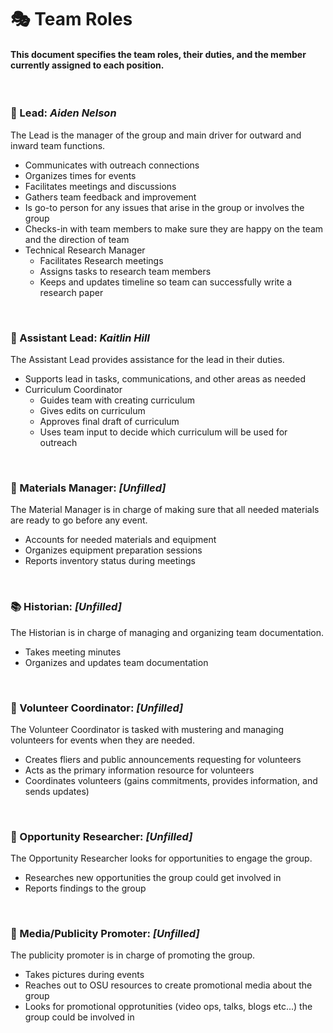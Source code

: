 # :performing_arts:  Team Roles
#### This document specifies the team roles, their duties, and the member currently assigned to each position.
<br/>

### :tulip:  Lead: *Aiden Nelson*
The Lead is the manager of the group and main driver for outward and inward team functions.
* Communicates with outreach connections
* Organizes times for events
* Facilitates meetings and discussions
* Gathers team feedback and improvement
* Is go-to person for any issues that arise in the group or involves the group
* Checks-in with team members to make sure they are happy on the team and the direction of team
* Technical Research Manager
  * Facilitates Research meetings
  * Assigns tasks to research team members
  * Keeps and updates timeline so team can successfully write a research paper
<br/>

### :sunflower:  Assistant Lead: *Kaitlin Hill*
The Assistant Lead provides assistance for the lead in their duties.
* Supports lead in tasks, communications, and other areas as needed
* Curriculum Coordinator
  * Guides team with creating curriculum
  * Gives edits on curriculum
  * Approves final draft of curriculum
  * Uses team input to decide which curriculum will be used for outreach
<br/>

### :green_apple:  Materials Manager: *[Unfilled]*
The Material Manager is in charge of making sure that all needed materials are ready to go before any event.
* Accounts for needed materials and equipment
* Organizes equipment preparation sessions
* Reports inventory status during meetings
<br/>

### :books:  Historian: *[Unfilled]*
The Historian is in charge of managing and organizing team documentation.
* Takes meeting minutes
* Organizes and updates team documentation
<br/>

### :clap:  Volunteer Coordinator: *[Unfilled]*
The Volunteer Coordinator is tasked with mustering and managing volunteers for events when they are needed.
* Creates fliers and public announcements requesting for volunteers
* Acts as the primary information resource for volunteers
* Coordinates volunteers (gains commitments, provides information, and sends updates)
<br/>

### :cookie:  Opportunity Researcher: *[Unfilled]*
The Opportunity Researcher looks for opportunities to engage the group.
* Researches new opportunities the group could get involved in
* Reports findings to the group
<br/>

### :tada:  Media/Publicity Promoter: *[Unfilled]*
The publicity promoter is in charge of promoting the group.
* Takes pictures during events
* Reaches out to OSU resources to create promotional media about the group
* Looks for promotional opprotunities (video ops, talks, blogs etc...) the group could be involved in
